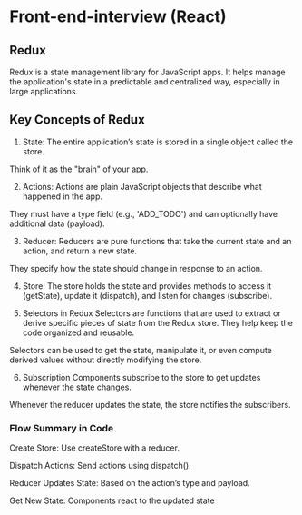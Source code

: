 # Front-end-interview (React)

## Redux
Redux is a state management library for JavaScript apps. It helps manage the application's state in a predictable and centralized way, especially in large applications.

## Key Concepts of Redux

1. State:
 The entire application’s state is stored in a single object called the store.

 Think of it as the "brain" of your app.

2. Actions:
 Actions are plain JavaScript objects that describe what happened in the app.

 They must have a type field (e.g., 'ADD_TODO') and can optionally have additional data (payload).

3. Reducer:
 Reducers are pure functions that take the current state and an action, and return a new state.

 They specify how the state should change in response to an action.

4. Store:
 The store holds the state and provides methods to access it (getState), update it (dispatch), and  listen for changes (subscribe).

5. Selectors in Redux
 Selectors are functions that are used to extract or derive specific pieces of state from the Redux store. They help keep the code organized and reusable.

 Selectors can be used to get the state, manipulate it, or even compute derived values without directly modifying the store.

6. Subscription
 Components subscribe to the store to get updates whenever the state changes.

 Whenever the reducer updates the state, the store notifies the subscribers.


### Flow Summary in Code

 Create Store: Use createStore with a reducer.

 Dispatch Actions: Send actions using dispatch().
 
 Reducer Updates State: Based on the action’s type and payload.
 
 Get New State: Components react to the updated state